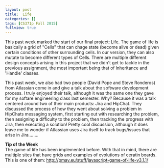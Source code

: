 ```yaml
---
layout: post
title:  Life
categories: []
tags: [CS371p Fall 2015]
fullview: true
---
```


This past week marked the start of our final project: Life. The game of life is basically a grid of "Cells" that can chage state (become alive or dead) given certain conditions of other surrounding cells. In our version, they can also mutate to become different types of Cells. There are multiple different design concepts arising in this project that we didn't get to tackle in the previous assignment, the most important being that of Inheritance and 'Handle' classes.

This past week, we also had two people (David Pope and Steve Ronderos) from Atlassian come in and give a talk about the software development process. I truly enjoyed their talk, although it was the same one they gave for my softare engineering class last semester. Why? Because it was a talk centered around two of their main products: Jira and HipChat. They discussed the process of how they went about solving a problem in HipChats messaging system, first starting out with researching the problem, then assigning a difficulty to the problem, then tracking the progress with Jira, then executing a solution! Pretty cool discussion, although it does leave me to wonder if Atlassian uses Jira itself to track bugs/issues that arise in Jira........

**Tip of the Week**     
The game of life has been implemented before. With that in mind, there are multiple sites that have grids and examples of evolutions of ceratin boards. This is one of them: http://pmav.eu/stuff/javascript-game-of-life-v3.1.1/
